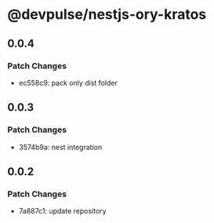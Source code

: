 # @devpulse/nestjs-ory-kratos

## 0.0.4

### Patch Changes

- ec558c9: pack only dist folder

## 0.0.3

### Patch Changes

- 3574b9a: nest integration

## 0.0.2

### Patch Changes

- 7a887c1: update repository
